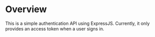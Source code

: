 # Overview
This is a simple authentication API using ExpressJS. Currently, it only provides an access token when a user signs in.

